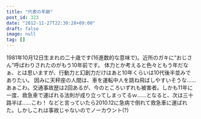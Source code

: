 ```yaml
---
title: "代表の年齢"
post_id: 323
date: "2012-11-27T22:30:28+09:00"
draft: false
image: null
tag: []
---
```



1981年10月12日生まれの二十歳です(16進数的な意味で)。近所のガキに“おじさん”呼ばわりされたのがもう10年前です。 体力とか考えると色々ともう年だなぁ、とは思いますが、行動力と幻創力だけはあと10年くらいは10代後半並みでありたい。  因みに天秤座の人間は、車を運転中人を跳ね飛ばしやすいそうな……あぁこわ。交通事故歴は2回あるが、今のところいずれも被害者。しかも11年に一度、救急車で運ばれる法則が成り立ってしまってるｗ……となると、次は三十路半ば……こわ！ などと言っていたら2010.12に急病で倒れて救急車に運ばれた。しかしこれは事故じゃないのでノーカウント(?)
